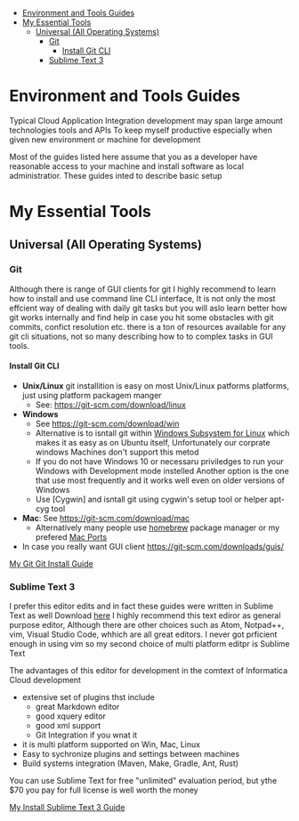 <!-- MarkdownTOC -->

- [Environment and Tools Guides](#environment-and-tools-guides)
- [My Essential Tools](#my-essential-tools)
    - [Universal \(All Operating Systems\)](#universal-all-operating-systems)
        - [Git](#git)
            - [Install Git CLI](#install-git-cli)
        - [Sublime Text 3](#sublime-text-3)

<!-- /MarkdownTOC -->

# Environment and Tools Guides

Typical Cloud Application Integration development may span large amount technologies tools and APIs
To keep myself productive especially when given new environment or machine for development

Most of the guides listed here assume that you as a developer have reasonable access to your machine and install software as local administratior.
These guides inted to describe basic setup

# My Essential Tools

## Universal (All Operating Systems)

### Git

Although there is range of GUI clients for git I highly recommend to learn how to install and use command line CLI interface,
It is not only the most effcient way of dealing with daily git tasks but you will aslo learn better how git works internally and find help in case you hit some obstacles with git commits, confict resolution etc. there is a ton of resources available for any git cli situations, not so many describing how to to complex tasks in GUI tools.

#### Install Git CLI

- __Unix/Linux__ git installition is easy on most Unix/Linux patforms platforms, just using platform packagem manger
    + See: https://git-scm.com/download/linux
- __Windows__
    + See https://git-scm.com/download/win
    + Alternative is to isntall git within [Windows Subsystem for Linux](https://msdn.microsoft.com/en-us/commandline/wsl/install_guide) which makes it as easy as on Ubuntu itself, Unfortunately our corprate windows Machines don't support this metod
    + If you do not have Windows 10 or necessaru priviledges to run your Windows with Development mode instelled Another option is the one that use most frequently and it works well even on older versions of Windows
    + Use [Cygwin] and isntall git using cygwin's setup tool or helper apt-cyg tool
- __Mac__: See https://git-scm.com/download/mac
    + Alternatively many people use [homebrew](https://brew.sh/) package manager or my prefered [Mac Ports](https://www.macports.org/)
- In case you really want GUI client https://git-scm.com/downloads/guis/

[My Git Git Install Guide](install_git.md)

### Sublime Text 3

I prefer this editor edits and in fact these guides were written in Sublime Text as well
Download [here](https://www.sublimetext.com/3)
I highly recommend this text ediror as general purpose editor, Although there are other choices such as Atom, Notpad++, vim, Visual Studio Code, whhich are all great editors. I never got prficient enough in using vim so my second choice of multi platform editpr is Sublime Text

The advantages of this editor for development in the comtext of Informatica Cloud development

- extensive set of plugins thst include
    +  great Markdown editor
    +  good xquery editor
    +  good xml support
    +  Git Integration if you wnat it
-  it is multi platform supported on Win, Mac, Linux
-  Easy to sychronize plugins and settings between machines
-  Build systems integration (Maven, Make, Gradle, Ant, Rust)

You can use Sublime Text for free "unlimited" evaluation period, but ythe $70 you pay for full license is well worth the money

[My Install Sublime Text 3 Guide](install_sublime.md)
